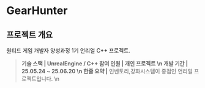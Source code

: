 # GearHunter

## 프로젝트 개요
원티드 게임 개발자 양성과정 1기 언리얼 C++ 프로젝트.

> **기술 스택 |  UnrealEngine / C++
참여 인원 | 개인 프로젝트 \n
개발 기간 |  25.05.24 ~ 25.06.20 \n
한줄 요약 |** 인벤토리,강화시스템이 중점인 언리얼 프로젝트입니다. \n
>
